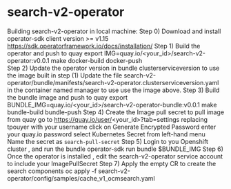 # search-v2-operator

Building search-v2-operator in local machine:
   Step 0) Download and install operator-sdk client version  >= v1.15
           https://sdk.operatorframework.io/docs/installation/
   Step 1) Build the operator and push to quay 
           export IMG=quay.io/<your_id>/search-v2-operator:v0.0.1
           make docker-build docker-push   
   Step 2) Update the operator version in bundle clusterserviceversion to use the image built in step (1)
           Update the file search-v2-operator/bundle/manifests/search-v2-operator.clusterserviceversion.yaml in the container named manager to use use the image above.
   Step 3) Build the bundle image and push to quay
           export BUNDLE_IMG=quay.io/<your_id>/search-v2-operator-bundle:v0.0.1
           make bundle-build bundle-push 
   Step 4) Create the Image pull secret  to pull image from quay
           go to https://quay.io/user/<your_id>?tab=settings replacing tpouyer with your username
           click on Generate Encrypted Password
           enter your quay.io password
           select Kubernetes Secret from left-hand menu  
           Name the secret as `search-pull-secret`
   Step 5) Login to you Openshift cluster , and run the bundle
           operator-sdk run bundle $BUNDLE_IMG 
   Step 6) Once the operator is installed , edit the search-v2-operator service account to include your ImagePullSecret
   Step 7) Apply the empty CR to create the search components
           oc apply -f search-v2-operator/config/samples/cache_v1_ocmsearch.yaml
                            
                  